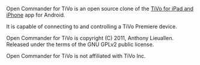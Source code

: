 Open Commander for TiVo is an open source clone of the [TiVo for iPad and iPhone](http://itunes.apple.com/us/app/tivo/id401673976?mt=8) app for Android.

It is capable of connecting to and controlling a TiVo Premiere device.

Open Commander for TiVo is copyright (C) 2011, Anthony Lieuallen.  Released under the terms of the GNU GPLv2 public license.

Open Commander for TiVo is not affiliated with TiVo Inc.
